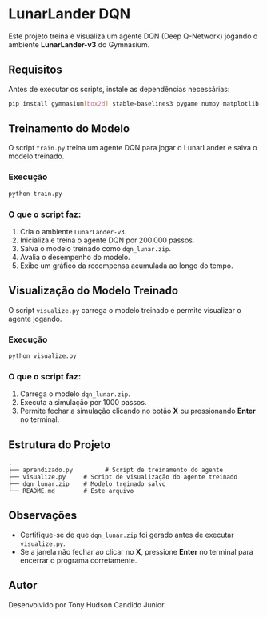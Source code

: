 # LunarLander DQN

Este projeto treina e visualiza um agente DQN (Deep Q-Network) jogando o ambiente **LunarLander-v3** do Gymnasium.

## Requisitos

Antes de executar os scripts, instale as dependências necessárias:

```bash
pip install gymnasium[box2d] stable-baselines3 pygame numpy matplotlib
```

## Treinamento do Modelo

O script `train.py` treina um agente DQN para jogar o LunarLander e salva o modelo treinado.

### Execução

```bash
python train.py
```

### O que o script faz:
1. Cria o ambiente `LunarLander-v3`.
2. Inicializa e treina o agente DQN por 200.000 passos.
3. Salva o modelo treinado como `dqn_lunar.zip`.
4. Avalia o desempenho do modelo.
5. Exibe um gráfico da recompensa acumulada ao longo do tempo.

## Visualização do Modelo Treinado

O script `visualize.py` carrega o modelo treinado e permite visualizar o agente jogando.

### Execução

```bash
python visualize.py
```

### O que o script faz:
1. Carrega o modelo `dqn_lunar.zip`.
2. Executa a simulação por 1000 passos.
3. Permite fechar a simulação clicando no botão **X** ou pressionando **Enter** no terminal.

## Estrutura do Projeto

```
.
├── aprendizado.py         # Script de treinamento do agente
├── visualize.py     # Script de visualização do agente treinado
├── dqn_lunar.zip    # Modelo treinado salvo
└── README.md        # Este arquivo
```

## Observações
- Certifique-se de que `dqn_lunar.zip` foi gerado antes de executar `visualize.py`.
- Se a janela não fechar ao clicar no **X**, pressione **Enter** no terminal para encerrar o programa corretamente.

## Autor
Desenvolvido por Tony Hudson Candido Junior.

